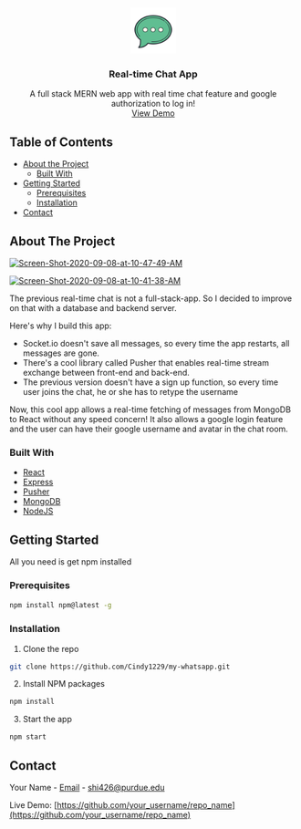 

<!-- PROJECT LOGO -->
<br />
<p align="center">
  <a href="">
    <img src="public/page-icon.png" alt="Logo" width="80" height="80">
  </a>

  <h3 align="center">Real-time Chat App</h3>

  <p align="center">
    A full stack MERN web app with real time chat feature and google authorization to log in!
   
   <br />
   <a href="https://github.com/othneildrew/Best-README-Template">View Demo</a>
  </p>
</p>



<!-- TABLE OF CONTENTS -->
## Table of Contents

* [About the Project](#about-the-project)
  * [Built With](#built-with)
* [Getting Started](#getting-started)
  * [Prerequisites](#prerequisites)
  * [Installation](#installation)
* [Contact](#contact)


<!-- ABOUT THE PROJECT -->
## About The Project
<p align="center">

  <a href="https://ibb.co/K528zpy"><img src="https://i.ibb.co/Fh5dqL7/Screen-Shot-2020-09-08-at-10-47-49-AM.png" alt="Screen-Shot-2020-09-08-at-10-47-49-AM"      border="0" /></a>

  <a href="https://ibb.co/Nytp2vG"><img src="https://i.ibb.co/DRzkfJj/Screen-Shot-2020-09-08-at-10-41-38-AM.png" alt="Screen-Shot-2020-09-08-at-10-41-38-AM"    border="0" /></a>
</p>


The previous real-time chat is not a full-stack-app. So I decided to improve on that with a database and backend server.

Here's why I build this app:
* Socket.io doesn't save all messages, so every time the app restarts, all messages are gone.
* There's a cool library called Pusher that enables real-time stream exchange between front-end and back-end.
* The previous version doesn't have a sign up function, so every time user joins the chat, he or she has to retype the username

Now, this cool app allows a real-time fetching of messages from MongoDB to React without any speed concern! It also allows a google login feature and the user can have their google username and avatar in the chat room.


### Built With

* [React](https://reactjs.org/)
* [Express](https://expressjs.com/)
* [Pusher](https://pusher.com/)
* [MongoDB](https://www.mongodb.com/)
* [NodeJS](https://nodejs.org/en/)



<!-- GETTING STARTED -->
## Getting Started

All you need is get npm installed

### Prerequisites

```sh
npm install npm@latest -g
```

### Installation

1. Clone the repo
```sh
git clone https://github.com/Cindy1229/my-whatsapp.git
```
2. Install NPM packages
```sh
npm install
```
3. Start the app
```sh
npm start
```





<!-- CONTACT -->
## Contact

Your Name - [Email](shi426@purdue.edu) - shi426@purdue.edu

Live Demo: [https://github.com/your_username/repo_name](https://github.com/your_username/repo_name)
